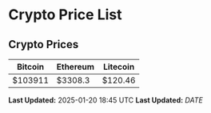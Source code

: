 # Crypto Price List

## Crypto Prices
| Bitcoin | Ethereum | Litecoin |
| ------- | -------- | -------- |
| $103911 | $3308.3 | $120.46 |
**Last Updated:** 2025-01-20 18:45 UTC
**Last Updated:** $DATE$
